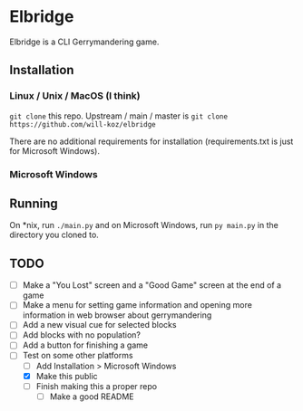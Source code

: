 # Elbridge

Elbridge is a CLI Gerrymandering game.

## Installation

### Linux / Unix / MacOS (I think)

`git clone` this repo. Upstream / main / master is `git clone https://github.com/will-koz/elbridge`

There are no additional requirements for installation (requirements.txt is just for Microsoft
Windows).

### Microsoft Windows

<!-- TODO -->

## Running

On *nix, run `./main.py` and on Microsoft Windows, run `py main.py` in the directory you cloned to.

## TODO
- [ ] Make a "You Lost" screen and a "Good Game" screen at the end of a game
- [ ] Make a menu for setting game information and opening more information in web browser about
gerrymandering
- [ ] Add a new visual cue for selected blocks
- [ ] Add blocks with no population?
- [ ] Add a button for finishing a game
- [ ] Test on some other platforms
  - [ ] Add Installation > Microsoft Windows
  - [x] Make this public
  - [ ] Finish making this a proper repo
    - [ ] Make a good README
